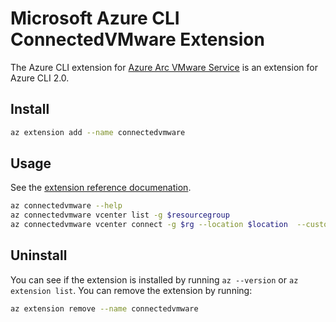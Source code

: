 # Microsoft Azure CLI ConnectedVMware Extension #

The Azure CLI extension for [Azure Arc VMware Service](https://github.com/Azure/azure-arc-enabled-vmware-vsphere-preview/blob/main/docs/overview.md) is an extension for Azure CLI 2.0.

## Install
``` sh
az extension add --name connectedvmware
```

## Usage
See the [extension reference documenation](https://github.com/Azure/azure-arc-enabled-vmware-vsphere-preview/blob/main/docs/overview.md).

``` sh
az connectedvmware --help
az connectedvmware vcenter list -g $resourcegroup
az connectedvmware vcenter connect -g $rg --location $location  --custom-location $customLocation --fqdn $fqdn --username $username --password $pwd
```

## Uninstall
You can see if the extension is installed by running `az --version` or `az extension list`. You can remove the extension by running:
``` sh
az extension remove --name connectedvmware
```
